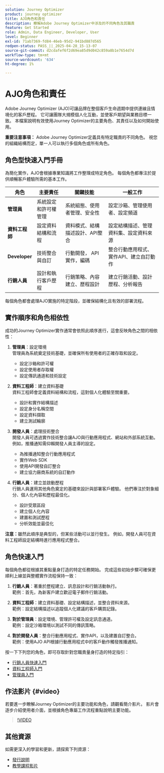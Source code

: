 ```yaml
---
solution: Journey Optimizer
product: journey optimizer
title: AJO角色和責任
description: 瞭解Adobe Journey Optimizer中涉及的不同角色及其職責
feature: Get Started
role: Admin, Data Engineer, Developer, User
level: Beginner
exl-id: 71ab7369-fd84-46eb-95d2-941bd887d565
redpen-status: PASS_||_2025-04-28_15-13-07
source-git-commit: d2cdafef6f2d69ea85d9d042c859a8b1e7654d7d
workflow-type: tm+mt
source-wordcount: '634'
ht-degree: 1%

---
```



# AJO角色和責任

Adobe Journey Optimizer (AJO)可讓品牌在整個客戶生命週期中提供連線且情境化的客戶歷程。 它可讓團隊大規模個人化互動，並使客戶期望與業務目標一致。 本檔案說明有效使用Journey Optimizer的主要角色、其責任以及如何開始使用。

**重要注意事項：** Adobe Journey Optimizer定義具有特定職責的不同角色。 視您的組織結構而定，單一人可以執行多個角色或所有角色。

## 角色型快速入門手冊

為簡化實作，AJO會根據專業知識將工作整理成特定角色。 每個角色都專注於提供順暢客戶體驗所需的基本工作。

| 角色 | 主要責任 | 關鍵技能 | 一般工作 |
|-------------------|----------------------------------|--------------------------------|-----------------------------------------------|
| **管理員** | 系統設定和許可權管理 | 系統組態、使用者管理、安全性 | 設定沙箱、管理使用者、設定頻道 |
| **資料工程師** | 設定資料結構和流程 | 資料模式、結構描述設計、API整合 | 設定結構描述、管理資料集、設定資料來源 |
| **Developer** | 技術整合與自訂 | 行動開發， API實作，編碼 | 整合行動應用程式、實作API、建立自訂動作 |
| **行銷人員** | 設計和執行客戶歷程 | 行銷策略、內容建立、歷程設計 | 建立行銷活動、設計歷程、分析報告 |

每個角色都會處理AJO實施的特定階段，並確保結構化且有效的部署流程。

## 實作順序和角色相依性

成功的Journey Optimizer實作通常會依照此順序進行，這會反映角色之間的相依性：

1. **管理員**：設定環境\
   管理員為系統奠定技術基礎，並確保所有使用者的正確存取和設定。
   * 設定沙箱和許可權
   * 設定使用者存取權
   * 設定傳訊通道和技術設定

2. **資料工程師**：建立資料基礎\
   資料工程師會定義資料結構和流程，這對個人化體驗至關重要。
   * 設計和實作結構描述
   * 設定身分名稱空間
   * 設定資料擷取
   * 建立測試輪廓

3. **開發人員**：處理技術整合\
   開發人員可透過實作技術整合讓AJO與行動應用程式、網站和外部系統互動。 例如，推播通知需仰賴開發人員主導的設定。
   * 為推播通知整合行動應用程式
   * 實作Web SDK
   * 使用API開發自訂整合
   * 建立協力廠商系統的自訂動作

4. **行銷人員**：建立並啟動歷程\
   行銷人員運用其他角色奠定的基礎來設計與部署客戶體驗。 他們專注於對象細分、個人化內容和歷程最佳化。
   * 設計受眾區段
   * 建立個人化內容
   * 建置和測試歷程
   * 分析效能並最佳化

**注意：**&#x200B;雖然此順序是典型的，但某些活動可以並行發生。 例如，開發人員可在資料工程師設定結構時進行應用程式整合。

## 角色快速入門

每個角色都從根據其重點量身打造的特定任務開始。 完成這些初始步驟可確保更順利上線並與整體實作流程保持一致：

1. **行銷人員**：著重於歷程建立、訊息設計和行銷活動執行。\
   範例：首先，為新客戶建立歡迎電子郵件行銷活動。

2. **資料工程師**：建立資料基礎、設定結構描述，並整合資料來源。\
   範例：設定結構描述以追蹤個人化建議的客戶購買記錄。

3. **對於管理員**：設定環境、管理許可權及設定訊息通道。\
   範例：設定沙箱環境以測試不同的傳訊策略。

4. **對於開發人員**：整合行動應用程式、實作API，以及建置自訂整合。\
   範例：使用AJO API根據行動應用程式中的客戶動作觸發推播通知。

按一下下列您的角色，即可存取針對您職責量身打造的特定指引：

* [行銷人員快速入門](path/marketer.md)
* [資料工程師入門](path/data-engineer.md)
* [管理員入門](path/administrator.md)

## 作法影片 {#video}

若要進一步瞭解Journey Optimizer的主要功能和角色，請觀看簡介影片。 影片會逐步介紹使用者介面，並根據角色專屬工作流程重點說明主要功能。

>[!VIDEO](https://video.tv.adobe.com/v/3424995?quality=12)

## 其他資源

如需更深入的學習和更新，請探索下列資源：
* [發行說明](https://experienceleague.adobe.com/docs/journey-optimizer/using/rn/release-notes.html)
* [教學課程影片](https://experienceleague.adobe.com/docs/journey-optimizer-learn/tutorials/overview.html?lang=zh-Hant)